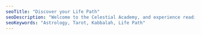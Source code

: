 ```yaml
---
seoTitle: "Discover your Life Path"
seoDescription: "Welcome to the Celestial Academy, and experience readings using one of the most powerful system of Astrology ever devised."
seoKeywords: "Astrology, Tarot, Kabbalah, Life Path"
---
```

